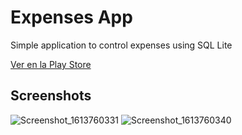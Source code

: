 # Expenses App

Simple application to control expenses using SQL Lite

[Ver en la Play Store](https://play.google.com/store/apps/details?id=com.ricardougas.billetera)
## Screenshots

![Screenshot_1613760331](https://user-images.githubusercontent.com/37616820/108548059-afe1d680-72c1-11eb-930a-79272b5feef5.png)
![Screenshot_1613760340](https://user-images.githubusercontent.com/37616820/108548061-b07a6d00-72c1-11eb-899c-dd4c9a7b890b.png)
